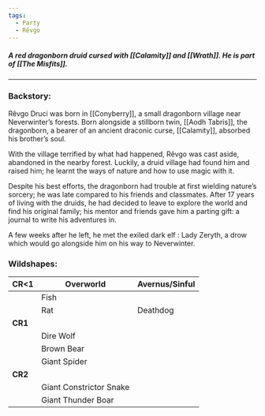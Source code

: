 ```yaml
---
tags:
  - Party
  - Rêvgo
---
```

##### A red dragonborn druid cursed with [[Calamity]] and [[Wrath]]. He is part of [[The Misfits]].
***

### Backstory:

Rêvgo Druci was born in [[Conyberry]], a small dragonborn village near Neverwinter’s forests. Born alongside a stillborn twin, [[Aodh Tabris]], the dragonborn, a bearer of an ancient draconic curse, [[Calamity]], absorbed his brother’s soul.

With the village terrified by what had happened, Rêvgo was cast aside, abandoned in the nearby forest. Luckily, a druid village had found him and raised him; he learnt the ways of nature and how to use magic with it.

Despite his best efforts, the dragonborn had trouble at first wielding nature’s sorcery; he was late compared to his friends and classmates. After 17 years of living with the druids, he had decided to leave to explore the world and find his original family; his mentor and friends gave him a parting gift: a journal to write his adventures in.

A few weeks after he left, he met the exiled dark elf : Lady Zeryth, a drow which would go alongside him on his way to Neverwinter.

### Wildshapes:

| CR<1    | Overworld               | Avernus/Sinful |
| ------- | ----------------------- | -------------- |
|         | Fish                    |                |
|         | Rat                     | Deathdog       |
| **CR1** |                         |                |
|         | Dire Wolf               |                |
|         | Brown Bear              |                |
|         | Giant Spider            |                |
| **CR2** |                         |                |
|         | Giant Constrictor Snake |                |
|         | Giant Thunder Boar      |                |

